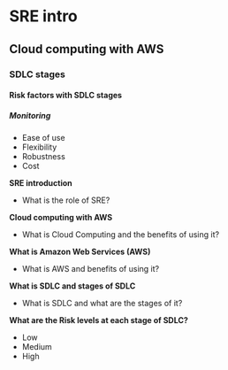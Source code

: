 # SRE intro
## Cloud computing with AWS
### SDLC stages
#### Risk factors with SDLC stages
##### Monitoring

- Ease of use
- Flexibility
- Robustness
- Cost

**SRE introduction**
- What is the role of SRE?


**Cloud computing with AWS**
- What is Cloud Computing and the benefits of using it?


**What is Amazon Web Services (AWS)**
- What is AWS and benefits of using it?


**What is SDLC and stages of SDLC**
- What is SDLC and what are the stages of it?

**What are the Risk levels at each stage of SDLC?**
- Low
- Medium
- High


